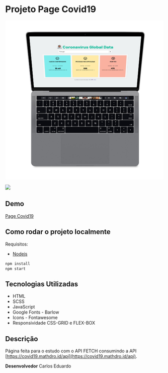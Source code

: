 ﻿# Projeto Page Covid19


![](https://github.com/carlosweb/pageCovid19/blob/master/src/images/mockup-mac.jpg)

![](http://www.seanhelvey.com/assets/images/seanhelvey/2014/08/html5-css-javascript-logos.png)

## Demo
[Page Covid19 ](https://carlosweb.github.io/pageCovid19/)

## Como rodar o projeto localmente

Requisitos:
- [Nodejs](https://nodejs.org/pt-br/)

```
npm install
npm start
```

## Tecnologias Utilizadas
* HTML 
* SCSS
* JavaScript
* Google Fonts - Barlow
* Icons - Fontawesome
* Responsividade CSS-GRID e FLEX-BOX

## Descrição
Página feita para o estudo com o API FETCH consumindo a API [https://covid19.mathdro.id/api](https://covid19.mathdro.id/api).

**Desenvolvedor** Carlos Eduardo 


